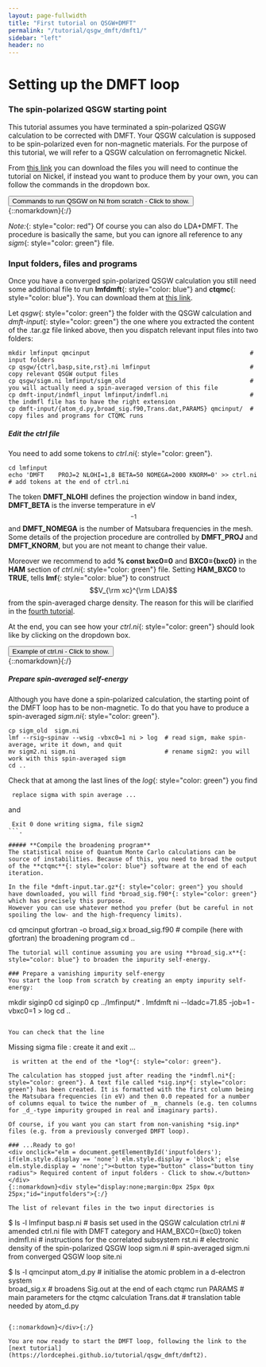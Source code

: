 ```yaml
---
layout: page-fullwidth
title: "First tutorial on QSGW+DMFT"
permalink: "/tutorial/qsgw_dmft/dmft1/"
sidebar: "left"
header: no
---
```


# Setting up the DMFT loop

### The spin-polarized QSGW starting point 

This tutorial assumes you have terminated a spin-polarized QSGW calculation to be corrected with DMFT. Your QSGW calculation is supposed to be spin-polarized even for non-magnetic materials. For the purpose of this tutorial, we will refer to a QSGW calculation on ferromagnetic Nickel.

From [this link](https://lordcephei.github.io/assets/download/inputfiles/qsgw_ni.tar.gz) you can download the files you will need to continue the tutorial on Nickel, if instead you want to produce them by your own, you can follow the commands in the dropdown box.

<div onclick="elm = document.getElementById('qsgw_ni'); if(elm.style.display == 'none') elm.style.display = 'block'; else elm.style.display = 'none';"><button type="button" class="button tiny radius">Commands to run QSGW on Ni from scratch - Click to show.</button></div>
{::nomarkdown}<div style="display:none;margin:0px 25px 0px 25px;"id="qsgw_ni">{:/}

The file *init.ni*{: style="color: green"} to start from scratch is: 

```
LATTICE
   SPCGRP=225
   A=3.524 UNITS=A
SITE
   ATOM=Ni X=0 0 0
SPEC
   ATOM=Ni MMOM=0.0 0.0 0.6
```

To run a full QSGW calculation follow the commands below:

```
blm ni --gw --wsitex --mag --nit=20 --nk=12 --nkgw=8 --gmax=8.7     # see LMF tutorial for details on these flags. --mag set up for spin-polarized calculations
mv actrl.ni ctrl.ni                                              
lmfa ni                                                             # Starting guess is the atomic density
mv basp0.ni basp.ni
lmf ni                                                              # Spin-polarized DFT calculation. At convergence mmom = 0.59
lmfgwd ni  --jobgw=-1                                               # GWinput
lmgwsc --wt --code2 --sym -maxit=20 --metal --getsigp --tol=2e-5 ni # actual QSGW loop
```
The value of the parameters are a pretty low on purpose to run a QSGW loop in a reasonable time. We recommend to run the last step on a parallel machine (use the **\-\-openmp**{: style="color: blue"} or the **\-\-mpi**{: style="color: blue"} flag). 

{::nomarkdown}</div>{:/}

*Note:*{: style="color: red"} Of course you can also do LDA+DMFT. The procedure is basically the same, but you can ignore all reference to any *sigm*{: style="color: green"} file.

### Input folders, files and programs

Once you have a converged spin-polarized QSGW calculation you still need some additional file to run **lmfdmft**{: style="color: blue"} and **ctqmc**{: style="color: blue"}. You can download them at [this link](https://lordcephei.github.io/assets/download/inputfiles/dmft-input.tar.gz).

Let *qsgw*{: style="color: green"} the folder with the QSGW calculation and *dmft-input*{: style="color: green"} the one where you extracted the content of the .tar.gz file linked above, then you dispatch relevant input files into two folders:

```
mkdir lmfinput qmcinput                                             # input folders
cp qsgw/{ctrl,basp,site,rst}.ni lmfinput                            # copy relevant QSGW output files
cp qsgw/sigm.ni lmfinput/sigm_old                                   # you will actually need a spin-averaged version of this file
cp dmft-input/indmfl_input lmfinput/indmfl.ni                       # the indmfl file has to have the right extension 
cp dmft-input/{atom_d.py,broad_sig.f90,Trans.dat,PARAMS} qmcinput/  # copy files and programs for CTQMC runs
```

##### **Edit the ctrl file** 
You need to add some tokens to *ctrl.ni*{: style="color: green"}. 

```
cd lmfinput
echo 'DMFT    PROJ=2 NLOHI=1,8 BETA=50 NOMEGA=2000 KNORM=0' >> ctrl.ni  # add tokens at the end of ctrl.ni
```

The token **DMFT_NLOHI** defines the projection window in band index, **DMFT_BETA** is the inverse temperature in eV$$^{-1}$$ and **DMFT_NOMEGA** is the number of Matsubara frequencies in the mesh. Some details of the projection procedure are controlled by **DMFT_PROJ** and **DMFT_KNORM**, but you are not meant to change their value.

Moreover we recommend to add **% const bxc0=0** and **BXC0={bxc0}** in the **HAM** section of *ctrl.ni*{: style="color: green"} file. Setting **HAM_BXC0** to **TRUE**, tells **lmf**{: style="color: blue"} to construct $$V_{\rm xc}^{\rm LDA}$$ from the spin-averaged charge density. The reason for this will be clarified in the [fourth tutorial](https://lordcephei.github.io/tutorial/qsgw_dmft/dmft4).

At the end, you can see how your *ctrl.ni*{: style="color: green"} should look like by clicking on the dropdown box.
<div onclick="elm = document.getElementById('ctrl-4dmft'); if(elm.style.display == 'none') elm.style.display = 'block'; else elm.style.display = 'none';"><button type="button" class="button tiny radius">Example of ctrl.ni - Click to show.</button></div>
{::nomarkdown}<div style="display:none;margin:0px 25px 0px 25px;"id="ctrl-4dmft">{:/}

```
# Autogenerated from init.ni using:
# blm ni --gw --wsitex --mag --nit=20 --nk=12 --nkgw=8 --gmax=8.7

# Variables entering into expressions parsed by input
% const nit=20
% const met=5
% const nsp=2 so=0
% const lxcf=2 lxcf1=0 lxcf2=0     # for PBE use: lxcf=0 lxcf1=101 lxcf2=130
% const pwmode=0 pwemax=3          # Use pwmode=1 or 11 to add APWs
% const sig=12 gwemax=2 gcutb=3.3 gcutx=2.7  # GW-specific
% const nkabc=12 nkgw=8 gmax=8.7
% const bxc0=0

VERS  LM:7 FP:7 # ASA:7
IO    SHOW=f HELP=f IACTIV=f VERBOS=35,35  OUTPUT=*
EXPRESS
# Lattice vectors and site positions
  file=   site

# Basis set
  gmax=   {gmax}                   # PW cutoff for charge density
  autobas[pnu=1 loc=1 lmto=5 mto=4 gw=1 pfloat=2]

# Self-consistency
  nit=    {nit}                    # Maximum number of iterations
  mix=    B2,b=.3,k=7              # Charge density mixing parameters
  conv=   1e-5                     # Convergence tolerance (energy)
  convc=  3e-5                     # tolerance in RMS (output-input) density

# Brillouin zone
  nkabc=  {nkabc}                  # 1 to 3 values.  Use n1<0 => |n1| ~ total number
  metal=  {met}                    # Management of k-point integration weights in metals

# Potential
  nspin=  {nsp}                    # 2 for spin polarized calculations
  so=     {so}                     # 1 turns on spin-orbit coupling
  xcfun=  {lxcf},{lxcf1},{lxcf2}   # set lxcf=0 for libxc functionals

#SYMGRP i r4x r3d
HAM
      PWMODE={pwmode} PWEMIN=0 PWEMAX={pwemax}  # For APW addition to basis
      FORCES={so==0} ELIND=-0.7 
      RDSIG={sig} SIGP[EMAX={gwemax}]  # Add self-energy to LDA
      BXC0={bxc0}
GW    NKABC={nkgw} GCUTB={gcutb} GCUTX={gcutx} DELRE=.01 .1 
      GSMEAR=0.003 PBTOL=1e-3
SPEC 
  ATOM=Ni         Z= 28  R= 2.354453  LMX=3  LMXA=4  MMOM=0 0 0.6
DMFT    PROJ=2 NLOHI=1,8 BETA=50 NOMEGA=2000 KNORM=0
```
{::nomarkdown}</div>{:/}

#####  **Prepare spin-averaged self-energy**
Although you have done a spin-polarized calculation, the starting point of the DMFT loop has to be non-magnetic. To do that you have to produce a spin-averaged *sigm.ni*{: style="color: green"}. 

```
cp sigm_old  sigm.ni
lmf --rsig~spinav --wsig -vbxc0=1 ni > log  # read sigm, make spin-average, write it down, and quit
mv sigm2.ni sigm.ni                         # rename sigm2: you will work with this spin-averaged sigm 
cd ..
```

Check that at among the last lines of the *log*{: style="color: green"}  you find
```
 replace sigma with spin average ...
```
and 
```
 Exit 0 done writing sigma, file sigm2
```.

##### **Compile the broadening program**
The statistical noise of Quantum Monte Carlo calculations can be source of instabilities. Because of this, you need to broad the output of the **ctqmc**{: style="color: blue"} software at the end of each iteration.

In the file *dmft-input.tar.gz*{: style="color: green"} you should have downloaded, you will find *broad_sig.f90*{: style="color: green"} which has precisely this purpose. 
However you can use whatever method you prefer (but be careful in not spoiling the low- and the high-frequency limits).

```
cd qmcinput
gfortran -o broad_sig.x broad_sig.f90                  # compile (here with gfortran) the broadening program
cd ..
```
The tutorial will continue assuming you are using **broad_sig.x**{: style="color: blue"} to broaden the impurity self-energy.

### Prepare a vanishing impurity self-energy 
You start the loop from scratch by creating an empty impurity self-energy: 

```
mkdir siginp0
cd siginp0
cp ../lmfinput/*  . 
lmfdmft ni --ldadc=71.85 -job=1 -vbxc0=1 > log
cd ..
```

You can check that the line 
```
Missing sigma file : create it and exit ...
```
 is written at the end of the *log*{: style="color: green"}.

The calculation has stopped just after reading the *indmfl.ni*{: style="color: green"}. A text file called *sig.inp*{: style="color: green"} has been created. It is formatted with the first column being the Matsubara frequencies (in eV) and then 0.0 repeated for a number of columns equal to twice the number of _m_ channels (e.g. ten columns for _d_-type impurity grouped in real and imaginary parts).

Of course, if you want you can start from non-vanishing *sig.inp* files (e.g. from a previously converged DMFT loop).

### ...Ready to go!
<div onclick="elm = document.getElementById('inputfolders'); if(elm.style.display == 'none') elm.style.display = 'block'; else elm.style.display = 'none';"><button type="button" class="button tiny radius"> Required content of input folders - Click to show.</button></div>
{::nomarkdown}<div style="display:none;margin:0px 25px 0px 25px;"id="inputfolders">{:/}

The list of relevant files in the two input directories is

```
 $ ls -l lmfinput 
basp.ni           # basis set used in the QSGW calculation
ctrl.ni           # amended ctrl.ni file with DMFT category and HAM_BXC0={bxc0} token 
indmfl.ni         # instructions for the correlated subsystem
rst.ni            # electronic density of the spin-polarized QSGW loop
sigm.ni           # spin-averaged sigm.ni from converged QSGW loop
site.ni 

 $ ls -l qmcinput 
atom_d.py         # initialise the atomic problem in a d-electron system  
broad_sig.x       # broadens Sig.out at the end of each ctqmc run
PARAMS            # main parameters for the ctqmc calculation
Trans.dat         # translation table needed by atom_d.py
```

{::nomarkdown}</div>{:/}

You are now ready to start the DMFT loop, following the link to the [next tutorial](https://lordcephei.github.io/tutorial/qsgw_dmft/dmft2).
